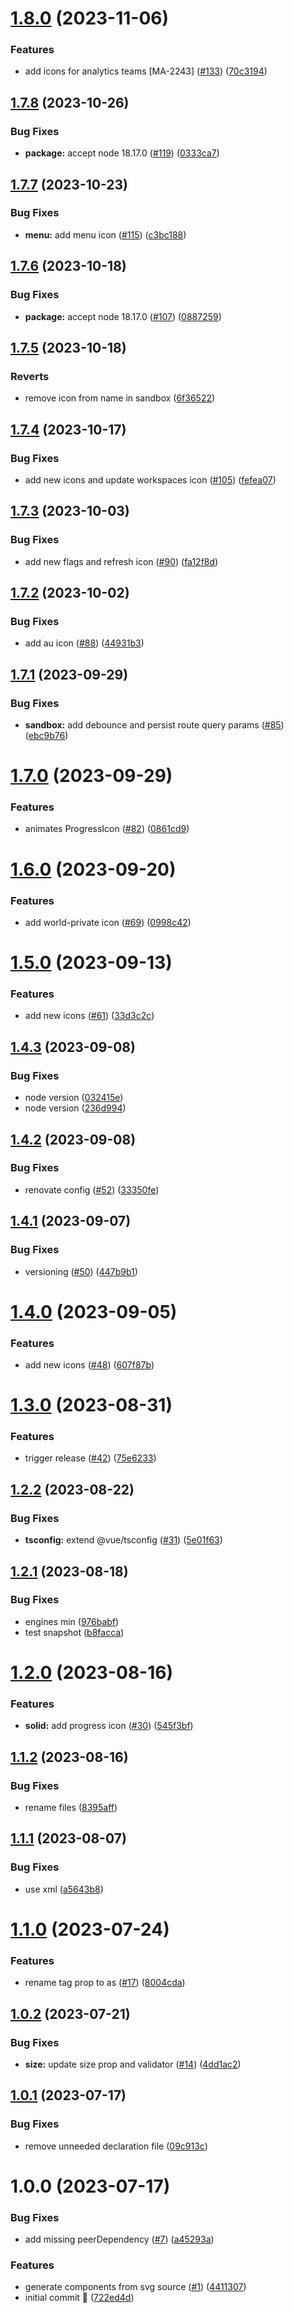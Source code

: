 # [1.8.0](https://github.com/Kong/icons/compare/v1.7.8...v1.8.0) (2023-11-06)


### Features

* add icons for analytics teams [MA-2243] ([#133](https://github.com/Kong/icons/issues/133)) ([70c3194](https://github.com/Kong/icons/commit/70c3194c4ffd7fa1c0ab6c9a91c07c8d120d9fd1))

## [1.7.8](https://github.com/Kong/icons/compare/v1.7.7...v1.7.8) (2023-10-26)


### Bug Fixes

* **package:** accept node 18.17.0 ([#119](https://github.com/Kong/icons/issues/119)) ([0333ca7](https://github.com/Kong/icons/commit/0333ca70b6a51e3eb0509f50abe6c283e2cd79e8))

## [1.7.7](https://github.com/Kong/icons/compare/v1.7.6...v1.7.7) (2023-10-23)


### Bug Fixes

* **menu:** add menu icon ([#115](https://github.com/Kong/icons/issues/115)) ([c3bc188](https://github.com/Kong/icons/commit/c3bc188d17d3b76c9451a964c5c8d19b45bc8279))

## [1.7.6](https://github.com/Kong/icons/compare/v1.7.5...v1.7.6) (2023-10-18)


### Bug Fixes

* **package:** accept node 18.17.0 ([#107](https://github.com/Kong/icons/issues/107)) ([0887259](https://github.com/Kong/icons/commit/08872595edd4c2346a698eb20b9b1ebf331052f1))

## [1.7.5](https://github.com/Kong/icons/compare/v1.7.4...v1.7.5) (2023-10-18)


### Reverts

* remove icon from name in sandbox ([6f36522](https://github.com/Kong/icons/commit/6f365227ad3912bf82013764985aba4aa2ee5078))

## [1.7.4](https://github.com/Kong/icons/compare/v1.7.3...v1.7.4) (2023-10-17)


### Bug Fixes

* add new icons and update workspaces icon ([#105](https://github.com/Kong/icons/issues/105)) ([fefea07](https://github.com/Kong/icons/commit/fefea077d847b3ce5bae7178096a398b3590a86f))

## [1.7.3](https://github.com/Kong/icons/compare/v1.7.2...v1.7.3) (2023-10-03)


### Bug Fixes

* add new flags and refresh icon ([#90](https://github.com/Kong/icons/issues/90)) ([fa12f8d](https://github.com/Kong/icons/commit/fa12f8df96d005935d8d10448ffc7fed03856800))

## [1.7.2](https://github.com/Kong/icons/compare/v1.7.1...v1.7.2) (2023-10-02)


### Bug Fixes

* add au icon ([#88](https://github.com/Kong/icons/issues/88)) ([44931b3](https://github.com/Kong/icons/commit/44931b3647a3e01eaf49e847a2f75162c8411579))

## [1.7.1](https://github.com/Kong/icons/compare/v1.7.0...v1.7.1) (2023-09-29)


### Bug Fixes

* **sandbox:** add debounce and persist route query params ([#85](https://github.com/Kong/icons/issues/85)) ([ebc9b76](https://github.com/Kong/icons/commit/ebc9b7660d7b19ee2afd02a28e83a0c6f20801a1))

# [1.7.0](https://github.com/Kong/icons/compare/v1.6.0...v1.7.0) (2023-09-29)


### Features

* animates ProgressIcon ([#82](https://github.com/Kong/icons/issues/82)) ([0861cd9](https://github.com/Kong/icons/commit/0861cd9e019d8b59a22faad71843b029195d1eda))

# [1.6.0](https://github.com/Kong/icons/compare/v1.5.0...v1.6.0) (2023-09-20)


### Features

* add world-private icon ([#69](https://github.com/Kong/icons/issues/69)) ([0998c42](https://github.com/Kong/icons/commit/0998c42e9ddfc050ca28d2e0baf03744f8679ead))

# [1.5.0](https://github.com/Kong/icons/compare/v1.4.3...v1.5.0) (2023-09-13)


### Features

* add new icons ([#61](https://github.com/Kong/icons/issues/61)) ([33d3c2c](https://github.com/Kong/icons/commit/33d3c2c5336ab4feaf9a29f64bae74b9781b73d7))

## [1.4.3](https://github.com/Kong/icons/compare/v1.4.2...v1.4.3) (2023-09-08)


### Bug Fixes

* node version ([032415e](https://github.com/Kong/icons/commit/032415efd709446964388d036ea54e6bf047e094))
* node version ([236d994](https://github.com/Kong/icons/commit/236d9942c7fe0ab319146d91ba7b267c8672448d))

## [1.4.2](https://github.com/Kong/icons/compare/v1.4.1...v1.4.2) (2023-09-08)


### Bug Fixes

* renovate config ([#52](https://github.com/Kong/icons/issues/52)) ([33350fe](https://github.com/Kong/icons/commit/33350fe33b5c4cd8d798eeadc7d652dc12ce5f53))

## [1.4.1](https://github.com/Kong/icons/compare/v1.4.0...v1.4.1) (2023-09-07)


### Bug Fixes

* versioning ([#50](https://github.com/Kong/icons/issues/50)) ([447b9b1](https://github.com/Kong/icons/commit/447b9b167e2fedbb4137be3773e8311eac4064b0))

# [1.4.0](https://github.com/Kong/icons/compare/v1.3.0...v1.4.0) (2023-09-05)


### Features

* add new icons ([#48](https://github.com/Kong/icons/issues/48)) ([607f87b](https://github.com/Kong/icons/commit/607f87bd731a5656f6a0c74c04fec310ad485b4e))

# [1.3.0](https://github.com/Kong/icons/compare/v1.2.2...v1.3.0) (2023-08-31)


### Features

* trigger release ([#42](https://github.com/Kong/icons/issues/42)) ([75e6233](https://github.com/Kong/icons/commit/75e62334dc6f2da849ad766d097ad0d6ebed1c5b))

## [1.2.2](https://github.com/Kong/icons/compare/v1.2.1...v1.2.2) (2023-08-22)


### Bug Fixes

* **tsconfig:** extend @vue/tsconfig ([#31](https://github.com/Kong/icons/issues/31)) ([5e01f63](https://github.com/Kong/icons/commit/5e01f633cb486d2f47bf5dc70d94e789495b87c2))

## [1.2.1](https://github.com/Kong/icons/compare/v1.2.0...v1.2.1) (2023-08-18)


### Bug Fixes

* engines min ([976babf](https://github.com/Kong/icons/commit/976babffd91af422dec6bc3371ed0873a1858114))
* test snapshot ([b8facca](https://github.com/Kong/icons/commit/b8faccac2453cc00384e61f428a07d67be4ae2f9))

# [1.2.0](https://github.com/Kong/icons/compare/v1.1.2...v1.2.0) (2023-08-16)


### Features

* **solid:** add progress icon ([#30](https://github.com/Kong/icons/issues/30)) ([545f3bf](https://github.com/Kong/icons/commit/545f3bfef764146075597fa90286c24699a8731c))

## [1.1.2](https://github.com/Kong/icons/compare/v1.1.1...v1.1.2) (2023-08-16)


### Bug Fixes

* rename files ([8395aff](https://github.com/Kong/icons/commit/8395aff85f71203a77bb42a1aab1651840ea81fe))

## [1.1.1](https://github.com/Kong/icons/compare/v1.1.0...v1.1.1) (2023-08-07)


### Bug Fixes

* use xml ([a5643b8](https://github.com/Kong/icons/commit/a5643b88fe9a890e0a1238d9a291d03814e3b039))

# [1.1.0](https://github.com/Kong/icons/compare/v1.0.2...v1.1.0) (2023-07-24)


### Features

* rename tag prop to as ([#17](https://github.com/Kong/icons/issues/17)) ([8004cda](https://github.com/Kong/icons/commit/8004cdaa2f4400fcfb13f15b372508bf8201e929))

## [1.0.2](https://github.com/Kong/icons/compare/v1.0.1...v1.0.2) (2023-07-21)


### Bug Fixes

* **size:** update size prop and validator ([#14](https://github.com/Kong/icons/issues/14)) ([4dd1ac2](https://github.com/Kong/icons/commit/4dd1ac288022b5d8a642bf4f2c3a6954c3583a0f))

## [1.0.1](https://github.com/Kong/icons/compare/v1.0.0...v1.0.1) (2023-07-17)


### Bug Fixes

* remove unneeded declaration file ([09c913c](https://github.com/Kong/icons/commit/09c913cf1a044cfbcdb508dcc3ee915fe64340fc))

# 1.0.0 (2023-07-17)


### Bug Fixes

* add missing peerDependency ([#7](https://github.com/Kong/icons/issues/7)) ([a45293a](https://github.com/Kong/icons/commit/a45293ac2e70e08e125f132b062d19d84ab34f93))


### Features

* generate components from svg source ([#1](https://github.com/Kong/icons/issues/1)) ([4411307](https://github.com/Kong/icons/commit/441130751885ad57b8cd6420cf123a0a1dfc8910))
* initial commit :rocket: ([722ed4d](https://github.com/Kong/icons/commit/722ed4dc76d7c4e894027f40676ade293e71edf6))
